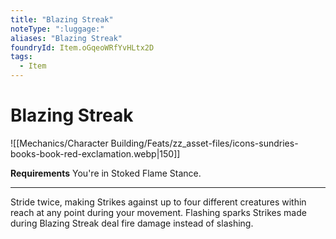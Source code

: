 ```yaml
---
title: "Blazing Streak"
noteType: ":luggage:"
aliases: "Blazing Streak"
foundryId: Item.oGqeoWRfYvHLtx2D
tags:
  - Item
---
```


# Blazing Streak
![[Mechanics/Character Building/Feats/zz_asset-files/icons-sundries-books-book-red-exclamation.webp|150]]

**Requirements** You're in Stoked Flame Stance.

* * *

Stride twice, making Strikes against up to four different creatures within reach at any point during your movement. Flashing sparks Strikes made during Blazing Streak deal fire damage instead of slashing.
